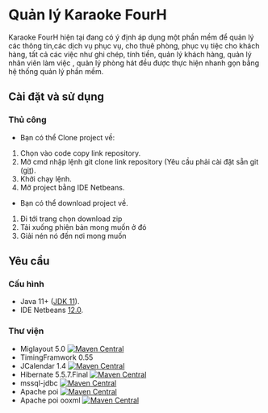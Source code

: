 # Quản lý Karaoke FourH
Karaoke FourH hiện tại đang có ý định áp dụng một phần mềm để quản lý các thông tin,các dịch vụ phục vụ, cho thuê phòng, phục vụ tiệc cho khách hàng, tất cả các việc như ghi chép, tính tiền, quản lý khách hàng, quản lý nhân viên làm việc , quản lý phòng hát đều được thực hiện nhanh gọn bằng hệ thống quản lý phần mềm.
## Cài đặt và sử dụng
### Thủ công
- Bạn có thể Clone project về:
1. Chọn vào code copy link repository.
2. Mở cmd nhập lệnh git clone link repository (Yêu cầu phải cài đặt sẵn git ([git](https://git-scm.com/)).
3. Khởi chạy lệnh.
4. Mở project bằng IDE Netbeans.
- Bạn có thể download project về.
1. Đi tới trang chọn download zip
2. Tải xuống phiên bản mong muốn ở đó
3. Giải nén nó đến nơi mong muốn
## Yêu cầu
### Cấu hình
- Java 11+ ([JDK 11](https://www.oracle.com/java/technologies/javase/jdk11-archive-downloads.html)).
- IDE Netbeans [12.0](https://netbeans.apache.org/download/nb120/nb120.html).
### Thư viện
- Miglayout 5.0 [![Maven Central](https://img.shields.io/maven-central/v/org.jetbrains.kotlinx/ki-shell.svg?label=Maven%20Central)](https://search.maven.org/artifact/com.miglayout/miglayout-swing)
- TimingFramwork 0.55
- JCalendar 1.4 [![Maven Central](https://img.shields.io/maven-central/v/org.jetbrains.kotlinx/ki-shell.svg?label=Maven%20Central)](https://search.maven.org/artifact/com.toedter/jcalendar)
- Hibernate 5.5.7.Final [![Maven Central](https://img.shields.io/maven-central/v/org.jetbrains.kotlinx/ki-shell.svg?label=Maven%20Central)](https://mvnrepository.com/artifact/org.hibernate/hibernate-core)
- mssql-jdbc [![Maven Central](https://img.shields.io/maven-central/v/org.jetbrains.kotlinx/ki-shell.svg?label=Maven%20Central)](https://mvnrepository.com/artifact/com.microsoft.sqlserver/mssql-jdbc/9.4.0.jre11)
- Apache poi [![Maven Central](https://img.shields.io/maven-central/v/org.jetbrains.kotlinx/ki-shell.svg?label=Maven%20Central)](https://mvnrepository.com/artifact/org.apache.poi/poi/5.0.0)
- Apache poi ooxml [![Maven Central](https://img.shields.io/maven-central/v/org.jetbrains.kotlinx/ki-shell.svg?label=Maven%20Central)](https://mvnrepository.com/artifact/org.apache.poi/poi-ooxml/5.0.0)
